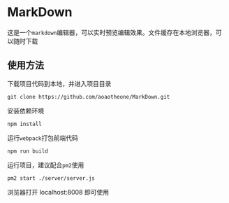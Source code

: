 # MarkDown
这是一个`markdown`编辑器，可以实时预览编辑效果。文件缓存在本地浏览器，可以随时下载
## 使用方法
下载项目代码到本地，并进入项目目录

```
git clone https://github.com/aoaotheone/MarkDown.git
```
安装依赖环境

```
npm install
```
运行`webpack`打包前端代码

```
npm run build
```

运行项目，建议配合`pm2`使用

```
pm2 start ./server/server.js
```

浏览器打开 localhost:8008 即可使用
